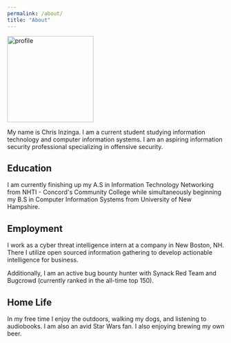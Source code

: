 ```yaml
---
permalink: /about/
title: "About"
---
```


<img src="https://cinzinga.com/assets/images/profile.png" alt="profile" width="200"/>

My name is Chris Inzinga. I am a current student studying information technology and computer information systems. I am an aspiring information security professional specializing in offensive security.

## Education

I am currently finishing up my A.S in Information Technology Networking from NHTI - Concord's Community College while simultaneously beginning my B.S in Computer Information Systems from University of New Hampshire.

## Employment

I work as a cyber threat intelligence intern at a company in New Boston, NH. There I utilize open sourced information gathering to develop actionable intelligence for business.

Additionally, I am an active bug bounty hunter with Synack Red Team and Bugcrowd (currently ranked in the all-time top 150).

## Home Life
In my free time I enjoy the outdoors, walking my dogs, and listening to audiobooks. I am also an avid Star Wars fan. I also enjoying brewing my own beer.